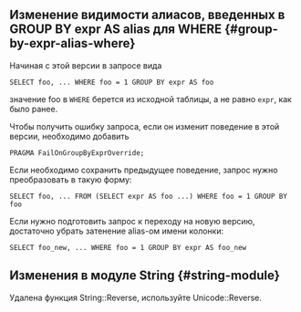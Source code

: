 ## Изменение видимости алиасов, введенных в GROUP BY expr AS alias для WHERE {#group-by-expr-alias-where}

Начиная с этой версии в запросе вида

```yql
SELECT foo, ... WHERE foo = 1 GROUP BY expr AS foo
```

значение foo в `WHERE` берется из исходной таблицы, а не равно `expr`, как было ранее.

Чтобы получить ошибку запроса, если он изменит поведение в этой версии, необходимо добавить

```yql
PRAGMA FailOnGroupByExprOverride;
```

Если необходимо сохранить предыдущее поведение, запрос нужно преобразовать в такую форму:

```yql
SELECT foo, ... FROM (SELECT expr AS foo ...) WHERE foo = 1 GROUP BY foo
```

Если нужно подготовить запрос к переходу на новую версию, достаточно убрать затенение alias-ом имени колонки:

```yql
SELECT foo_new, ... WHERE foo = 1 GROUP BY expr AS foo_new
```

## Изменения в модуле String {#string-module}

Удалена функция String::Reverse, используйте Unicode::Reverse.

